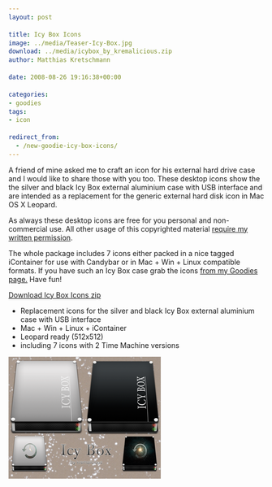 ```yaml
---
layout: post

title: Icy Box Icons
image: ../media/Teaser-Icy-Box.jpg
download: ../media/icybox_by_kremalicious.zip
author: Matthias Kretschmann

date: 2008-08-26 19:16:38+00:00
  
categories:
- goodies
tags:
- icon

redirect_from:
  - /new-goodie-icy-box-icons/
---
```


A friend of mine asked me to craft an icon for his external hard drive case and I would like to share those with you too. These desktop icons show the the silver and black Icy Box external aluminium case with USB interface and are intended as a replacement for the generic external hard disk icon in Mac OS X Leopard.

As always these desktop icons are free for you personal and non-commercial use. All other usage of this copyrighted material [require my written permission](http://www.kremalicious.com/about/contact/).

The whole package includes 7 icons either packed in a nice tagged iContainer for use with Candybar or in Mac + Win + Linux compatible formats. If you have such an Icy Box case grab the icons [from my Goodies page.](http://www.kremalicious.com/goodies/#icons) Have fun!

<p class="content-download">
    <a class="icon-download" href="/media/{{ page.download }}">Download Icy Box Icons <span>zip</span></a>
</p>

  * Replacement icons for the silver and black Icy Box external aluminium case with USB interface
  * Mac + Win + Linux + iContainer
  * Leopard ready (512x512)
  * including 7 icons with 2 Time Machine versions

[![Icy Box Icons](../media/icybox_teaser2_small.png)](../media/icybox_teaser2.jpg)
